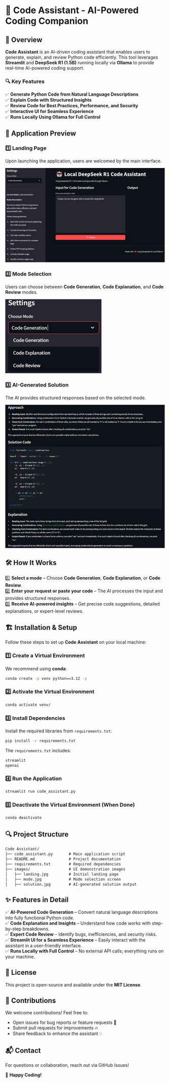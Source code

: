 # 🤖 Code Assistant - AI-Powered Coding Companion

## 🚀 Overview

**Code Assistant** is an AI-driven coding assistant that enables users to generate, explain, and review Python code efficiently. This tool leverages **Streamlit** and **DeepSeek R1 (1.5B)** running locally via **Ollama** to provide real-time AI-powered coding support.

### 🔍 Key Features

✅ **Generate Python Code from Natural Language Descriptions**  
✅ **Explain Code with Structured Insights**  
✅ **Review Code for Best Practices, Performance, and Security**  
✅ **Interactive UI for Seamless Experience**  
✅ **Runs Locally Using Ollama for Full Control**  

## 📸 Application Preview

### **1️⃣ Landing Page**
Upon launching the application, users are welcomed by the main interface.

![Landing Page](images/landing.jpg)

### **2️⃣ Mode Selection**
Users can choose between **Code Generation**, **Code Explanation**, and **Code Review** modes.

![Mode Selector](images/mode.jpg)

### **3️⃣ AI-Generated Solution**
The AI provides structured responses based on the selected mode.

![Solution Output](images/solution.jpg)

## 🛠️ How It Works

1️⃣ **Select a mode** – Choose **Code Generation**, **Code Explanation**, or **Code Review**.  
2️⃣ **Enter your request or paste your code** – The AI processes the input and provides structured responses.  
3️⃣ **Receive AI-powered insights** – Get precise code suggestions, detailed explanations, or expert-level reviews.  

## 🏗️ Installation & Setup

Follow these steps to set up **Code Assistant** on your local machine:

### **1️⃣ Create a Virtual Environment**
We recommend using **conda**:
```bash
conda create -p venv python==3.12 -y
```

### **2️⃣ Activate the Virtual Environment**
```bash
conda activate venv/
```

### **3️⃣ Install Dependencies**
Install the required libraries from `requirements.txt`:
```bash
pip install -r requirements.txt
```

The `requirements.txt` includes:
```
streamlit
openai
```

### **4️⃣ Run the Application**
```bash
streamlit run code_assistant.py
```

### **5️⃣ Deactivate the Virtual Environment (When Done)**
```bash
conda deactivate
```

## 🔍 Project Structure

```
Code Assistant/
├── code_assistant.py       # Main application script
├── README.md               # Project documentation
├── requirements.txt        # Required dependencies
├── images/                 # UI demonstration images
│   ├── landing.jpg         # Initial landing page
│   ├── mode.jpg            # Mode selection screen
│   ├── solution.jpg        # AI-generated solution output
```

## ✨ Features in Detail

✅ **AI-Powered Code Generation** – Convert natural language descriptions into fully functional Python code.  
✅ **Code Explanation and Insights** – Understand how code works with step-by-step breakdowns.  
✅ **Expert Code Review** – Identify bugs, inefficiencies, and security risks.  
✅ **Streamlit UI for a Seamless Experience** – Easily interact with the assistant in a user-friendly interface.  
✅ **Runs Locally with Full Control** – No external API calls; everything runs on your machine.  

## 📜 License

This project is open-source and available under the **MIT License**.

## 🤝 Contributions

We welcome contributions! Feel free to:

- Open issues for bug reports or feature requests 🐛  
- Submit pull requests for improvements 🔥  
- Share feedback to enhance the assistant 💡  

## 📬 Contact

For questions or collaboration, reach out via GitHub Issues!

🚀 **Happy Coding!**